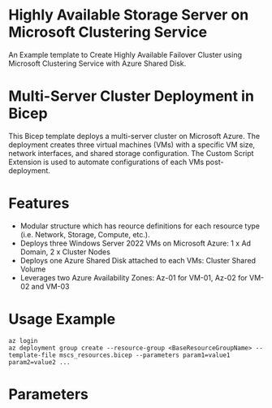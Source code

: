 # Highly Available Storage Server on Microsoft Clustering Service
An Example template to Create Highly Available Failover Cluster using Microsoft Clustering Service with Azure Shared Disk.

# Multi-Server Cluster Deployment in Bicep
This Bicep template deploys a multi-server cluster on Microsoft Azure. The deployment creates three virtual machines (VMs) with a specific VM size, network interfaces, and shared storage configuration. The Custom Script Extension is used to automate configurations of each VMs post-deployment.

# Features
* Modular structure which has reource definitions for each resource type (i.e. Network, Storage, Compute, etc.).
* Deploys three Windows Server 2022 VMs on Microsoft Azure: 1 x Ad Domain, 2 x Cluster Nodes
* Deploys one Azure Shared Disk attached to each VMs: Cluster Shared Volume
* Leverages two Azure Availability Zones: Az-01 for VM-01, Az-02 for VM-02 and VM-03

# Usage Example
```
az login
az deployment group create --resource-group <BaseResourceGroupName> --template-file mscs_resources.bicep --parameters param1=value1 param2=value2 ... 
```

# Parameters
